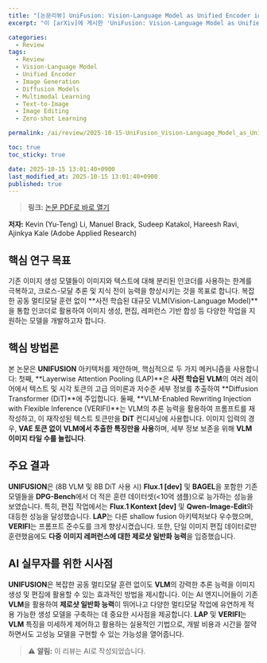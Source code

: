 ```yaml
---
title: "[논문리뷰] UniFusion: Vision-Language Model as Unified Encoder in Image Generation"
excerpt: "이 [arXiv]에 게시한 'UniFusion: Vision-Language Model as Unified Encoder in Image Generation' 논문에 대한 자세한 리뷰입니다."

categories:
  - Review
tags:
  - Review
  - Vision-Language Model
  - Unified Encoder
  - Image Generation
  - Diffusion Models
  - Multimodal Learning
  - Text-to-Image
  - Image Editing
  - Zero-shot Learning

permalink: /ai/review/2025-10-15-UniFusion_Vision-Language_Model_as_Unified_Encoder_in_Image_Generation/

toc: true
toc_sticky: true

date: 2025-10-15 13:01:40+0900
last_modified_at: 2025-10-15 13:01:40+0900
published: true
---
```

> **링크:** [논문 PDF로 바로 열기](https://arxiv.org/abs/2510.12789)

**저자:** Kevin (Yu-Teng) Li, Manuel Brack, Sudeep Katakol, Hareesh Ravi, Ajinkya Kale (Adobe Applied Research)



## 핵심 연구 목표
기존 이미지 생성 모델들이 이미지와 텍스트에 대해 분리된 인코더를 사용하는 한계를 극복하고, 크로스-모달 추론 및 지식 전이 능력을 향상시키는 것을 목표로 합니다. 복잡한 공동 멀티모달 훈련 없이 **사전 학습된 대규모 VLM(Vision-Language Model)**을 통합 인코더로 활용하여 이미지 생성, 편집, 레퍼런스 기반 합성 등 다양한 작업을 지원하는 모델을 개발하고자 합니다.

## 핵심 방법론
본 논문은 **UNIFUSION** 아키텍처를 제안하며, 핵심적으로 두 가지 메커니즘을 사용합니다: 첫째, **Layerwise Attention Pooling (LAP)**은 **사전 학습된 VLM**의 여러 레이어에서 텍스트 및 시각 토큰의 고급 의미론과 저수준 세부 정보를 추출하여 **Diffusion Transformer (DiT)**에 주입합니다. 둘째, **VLM-Enabled Rewriting Injection with Flexible Inference (VERIFI)**는 VLM의 추론 능력을 활용하여 프롬프트를 재작성하고, 이 재작성된 텍스트 토큰만을 **DiT** 컨디셔닝에 사용합니다. 이미지 입력의 경우, **VAE 토큰 없이 VLM에서 추출한 특징만을 사용**하며, 세부 정보 보존을 위해 **VLM 이미지 타일 수를 늘립니다**.

## 주요 결과
**UNIFUSION**은 (8B VLM 및 8B DiT 사용 시) **Flux.1 [dev]** 및 **BAGEL**을 포함한 기존 모델들을 **DPG-Bench**에서 더 적은 훈련 데이터셋(<10억 샘플)으로 능가하는 성능을 보였습니다. 특히, 편집 작업에서는 **Flux.1 Kontext [dev]** 및 **Qwen-Image-Edit**와 대등한 성능을 달성했습니다. **LAP**는 다른 shallow fusion 아키텍처보다 우수했으며, **VERIFI**는 프롬프트 준수도를 크게 향상시켰습니다. 또한, 단일 이미지 편집 데이터로만 훈련했음에도 **다중 이미지 레퍼런스에 대한 제로샷 일반화 능력**을 입증했습니다.

## AI 실무자를 위한 시사점
**UNIFUSION**은 복잡한 공동 멀티모달 훈련 없이도 **VLM**의 강력한 추론 능력을 이미지 생성 및 편집에 활용할 수 있는 효과적인 방법을 제시합니다. 이는 AI 엔지니어들이 기존 **VLM**을 활용하여 **제로샷 일반화 능력**이 뛰어나고 다양한 멀티모달 작업에 유연하게 적용 가능한 생성 모델을 구축하는 데 중요한 시사점을 제공합니다. **LAP** 및 **VERIFI**는 **VLM** 특징을 미세하게 제어하고 활용하는 실용적인 기법으로, 개발 비용과 시간을 절약하면서도 고성능 모델을 구현할 수 있는 가능성을 열어줍니다.

> ⚠️ **알림:** 이 리뷰는 AI로 작성되었습니다.